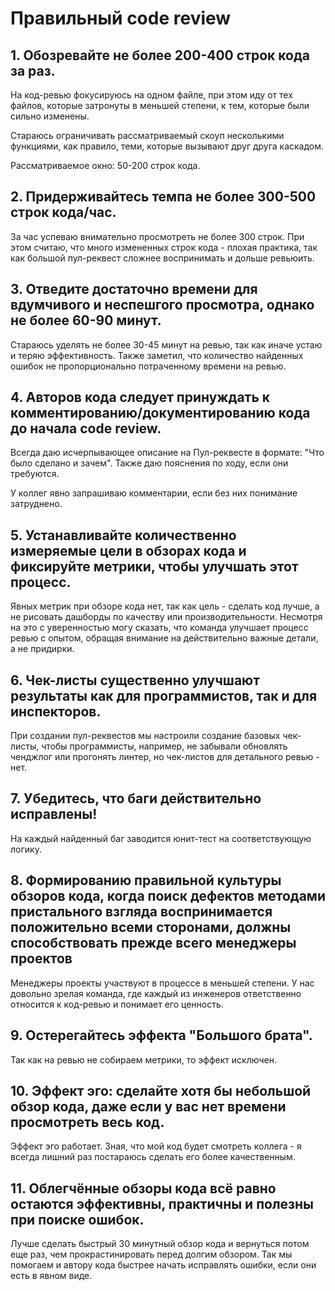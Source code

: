 # Правильный code review

## 1. Обозревайте не более 200-400 строк кода за раз.

На код-ревью фокусируюсь на одном файле, при этом иду от тех файлов, которые затронуты в меньшей степени, к тем, которые были сильно изменены. 

Стараюсь ограничивать рассматриваемый скоуп несколькими функциями, как правило, теми, которые вызывают друг друга каскадом. 

Рассматриваемое окно: 50-200 строк кода.

## 2. Придерживайтесь темпа не более 300-500 строк кода/час.

За час успеваю внимательно просмотреть не более 300 строк. При этом считаю, что много измененных строк кода - плохая практика, так как большой пул-реквест сложнее воспринимать и дольше ревьюить.

## 3. Отведите достаточно времени для вдумчивого и неспешгого просмотра, однако не более 60-90 минут.

Стараюсь уделять не более 30-45 минут на ревью, так как иначе устаю и теряю эффективность. Также заметил, что количество найденных ошибок не пропорционально потраченному времени на ревью.

## 4. Авторов кода следует принуждать к комментированию/документированию кода до начала code review.

Всегда даю исчерпывающее описание на Пул-реквесте в формате: "Что было сделано и зачем". Также даю пояснения по ходу, если они требуются. 

У коллег явно запрашиваю комментарии, если без них понимание затруднено.

## 5. Устанавливайте количественно измеряемые цели в обзорах кода и фиксируйте метрики, чтобы улучшать этот процесс.

Явных метрик при обзоре кода нет, так как цель - сделать код лучше, а не рисовать дашборды по качеству или производительности. Несмотря на это с уверенностью могу сказать, что команда улучшает процесс ревью с опытом, обращая внимание на действительно важные детали, а не придирки.

## 6. Чек-листы существенно улучшают результаты как для программистов, так и для инспекторов.

При создании пул-реквестов мы настроили создание базовых чек-листы, чтобы программисты, например, не забывали обновлять ченджлог или прогонять линтер, но чек-листов для детального ревью - нет.

## 7. Убедитесь, что баги действительно исправлены!

На каждый найденный баг заводится юнит-тест на соответствующую логику.

## 8. Формированию правильной культуры обзоров кода, когда поиск дефектов методами пристального взгляда воспринимается положительно всеми сторонами, должны способствовать прежде всего менеджеры проектов

Менеджеры проекты участвуют в процессе в меньшей степени. У нас довольно зрелая команда, где каждый из инженеров ответственно относится к код-ревью и понимает его ценность.

## 9.  Остерегайтесь эффекта "Большого брата".

Так как на ревью не собираем метрики, то эффект исключен.

## 10. Эффект эго: сделайте хотя бы небольшой обзор кода, даже если у вас нет времени просмотреть весь код.

Эффект эго работает. Зная, что мой код будет смотреть коллега - я всегда лишний раз постараюсь сделать его более качественным.

## 11. Облегчённые обзоры кода всё равно остаются эффективны, практичны и полезны при поиске ошибок.

Лучше сделать быстрый 30 минутный обзор кода и вернуться потом еще раз, чем прокрастинировать перед долгим обзором. Так мы помогаем и автору кода быстрее начать исправлять ошибки, если они есть в явном виде.

